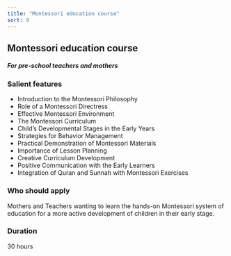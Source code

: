 ```yaml
---
title: "Montessori education course"
sort: 9
---
```


## Montessori education course
##### For pre-school teachers and mothers

### Salient features
- Introduction to the Montessori Philosophy 
- Role of a Montessori Directress 
- Effective Montessori Environment 
- The Montessori Curriculum 
- Child’s Developmental Stages in the Early Years 
- Strategies for Behavior Management 
- Practical Demonstration of Montessori Materials 
- Importance of Lesson Planning 
- Creative Curriculum Development 
- Positive Communication with the Early Learners 
- Integration of Quran and Sunnah with Montessori Exercises

### Who should apply
Mothers and Teachers wanting to learn the hands-on Montessori system of education for a more active development of children in their early stage.

### Duration
30 hours
